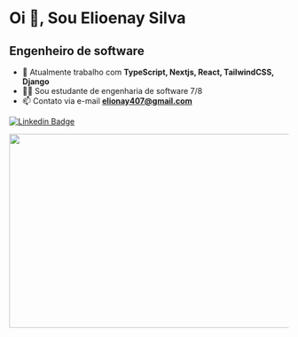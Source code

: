 # Oi 👋, Sou Elioenay Silva
## Engenheiro de software
- 🌱 Atualmente trabalho com **TypeScript, Nextjs, React, TailwindCSS, Django**
- 👨‍💻 Sou estudante de engenharia de software 7/8
- 📫 Contato via e-mail **elionay407@gmail.com**

[![Linkedin Badge](https://img.shields.io/badge/LinkedIn-0077B5?style=for-the-badge&logo=linkedin&logoColor=white&link=https://www.linkedin.com/in/elioenays)](https://www.linkedin.com/in/elioenays)

<img src="https://wakatime.com/share/@elioenay/5fba6a70-c37b-4123-9a01-14015084727e.svg" width="550" height="350">
